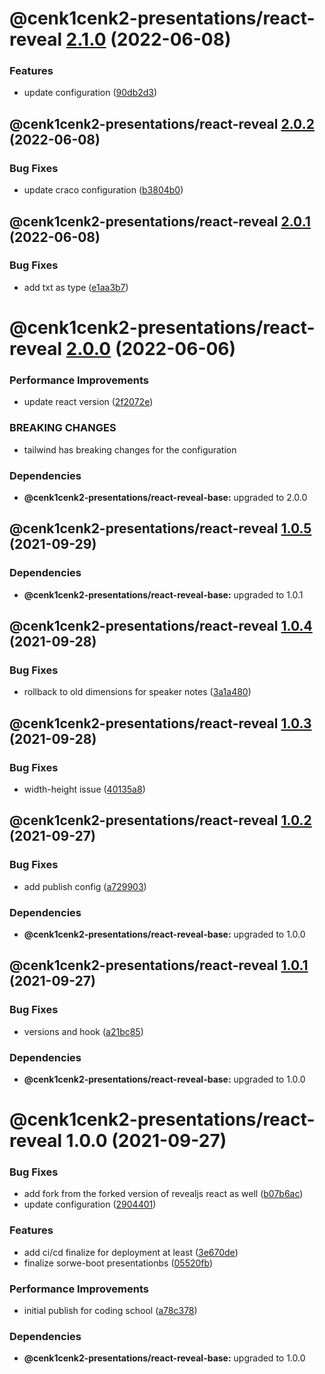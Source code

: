 # @cenk1cenk2-presentations/react-reveal [2.1.0](https://gitlab.kilic.dev/libraries/react-presentations/compare/@cenk1cenk2-presentations/react-reveal@2.0.2...@cenk1cenk2-presentations/react-reveal@2.1.0) (2022-06-08)

### Features

- update configuration ([90db2d3](https://gitlab.kilic.dev/libraries/react-presentations/commit/90db2d3ccb7262a078e8ea1b33a9accae9349cd1))

## @cenk1cenk2-presentations/react-reveal [2.0.2](https://gitlab.kilic.dev/libraries/react-presentations/compare/@cenk1cenk2-presentations/react-reveal@2.0.1...@cenk1cenk2-presentations/react-reveal@2.0.2) (2022-06-08)

### Bug Fixes

- update craco configuration ([b3804b0](https://gitlab.kilic.dev/libraries/react-presentations/commit/b3804b03440fa9a4935a0f8906c2b890c1a16537))

## @cenk1cenk2-presentations/react-reveal [2.0.1](https://gitlab.kilic.dev/libraries/react-presentations/compare/@cenk1cenk2-presentations/react-reveal@2.0.0...@cenk1cenk2-presentations/react-reveal@2.0.1) (2022-06-08)

### Bug Fixes

- add txt as type ([e1aa3b7](https://gitlab.kilic.dev/libraries/react-presentations/commit/e1aa3b786e7b97723ab40c5eab4a3ad8c172cdb4))

# @cenk1cenk2-presentations/react-reveal [2.0.0](https://gitlab.kilic.dev/libraries/react-presentations/compare/@cenk1cenk2-presentations/react-reveal@1.0.5...@cenk1cenk2-presentations/react-reveal@2.0.0) (2022-06-06)

### Performance Improvements

- update react version ([2f2072e](https://gitlab.kilic.dev/libraries/react-presentations/commit/2f2072e9ec5d3c8402dec2eb267af8bdacb5a174))

### BREAKING CHANGES

- tailwind has breaking changes for the configuration

### Dependencies

- **@cenk1cenk2-presentations/react-reveal-base:** upgraded to 2.0.0

## @cenk1cenk2-presentations/react-reveal [1.0.5](https://github.com/cenk1cenk2/react-presentations/compare/@cenk1cenk2-presentations/react-reveal@1.0.4...@cenk1cenk2-presentations/react-reveal@1.0.5) (2021-09-29)

### Dependencies

- **@cenk1cenk2-presentations/react-reveal-base:** upgraded to 1.0.1

## @cenk1cenk2-presentations/react-reveal [1.0.4](https://github.com/cenk1cenk2/react-presentations/compare/@cenk1cenk2-presentations/react-reveal@1.0.3...@cenk1cenk2-presentations/react-reveal@1.0.4) (2021-09-28)

### Bug Fixes

- rollback to old dimensions for speaker notes ([3a1a480](https://github.com/cenk1cenk2/react-presentations/commit/3a1a4807c2fd10fff2056d7a3b6d50c3b38ec155))

## @cenk1cenk2-presentations/react-reveal [1.0.3](https://github.com/cenk1cenk2/react-presentations/compare/@cenk1cenk2-presentations/react-reveal@1.0.2...@cenk1cenk2-presentations/react-reveal@1.0.3) (2021-09-28)

### Bug Fixes

- width-height issue ([40135a8](https://github.com/cenk1cenk2/react-presentations/commit/40135a89753bd3f2aec036075491f8bf284f9db2))

## @cenk1cenk2-presentations/react-reveal [1.0.2](https://github.com/cenk1cenk2/react-presentations/compare/@cenk1cenk2-presentations/react-reveal@1.0.1...@cenk1cenk2-presentations/react-reveal@1.0.2) (2021-09-27)

### Bug Fixes

- add publish config ([a729903](https://github.com/cenk1cenk2/react-presentations/commit/a729903870847e80a6646bcbb93698efb7510184))

### Dependencies

- **@cenk1cenk2-presentations/react-reveal-base:** upgraded to 1.0.0

## @cenk1cenk2-presentations/react-reveal [1.0.1](https://github.com/cenk1cenk2/react-presentations/compare/@cenk1cenk2-presentations/react-reveal@1.0.0...@cenk1cenk2-presentations/react-reveal@1.0.1) (2021-09-27)

### Bug Fixes

- versions and hook ([a21bc85](https://github.com/cenk1cenk2/react-presentations/commit/a21bc85b62eaea304ac716f2e51ff098dec34e23))

### Dependencies

- **@cenk1cenk2-presentations/react-reveal-base:** upgraded to 1.0.0

# @cenk1cenk2-presentations/react-reveal 1.0.0 (2021-09-27)

### Bug Fixes

- add fork from the forked version of revealjs react as well ([b07b6ac](https://github.com/cenk1cenk2/react-presentations/commit/b07b6ac1fa04898b9d32924f4a01729dfec5a0ac))
- update configuration ([2904401](https://github.com/cenk1cenk2/react-presentations/commit/290440164734c45862ca829460d06b3a92969546))

### Features

- add ci/cd finalize for deployment at least ([3e670de](https://github.com/cenk1cenk2/react-presentations/commit/3e670debc0701bdeaafeef5a39a4611c265930f8))
- finalize sorwe-boot presentationbs ([05520fb](https://github.com/cenk1cenk2/react-presentations/commit/05520fbfe80c520b7e38bac64376c4ca37347d7a))

### Performance Improvements

- initial publish for coding school ([a78c378](https://github.com/cenk1cenk2/react-presentations/commit/a78c378dee3af07d4e1f578d50aca3b603567c11))

### Dependencies

- **@cenk1cenk2-presentations/react-reveal-base:** upgraded to 1.0.0
